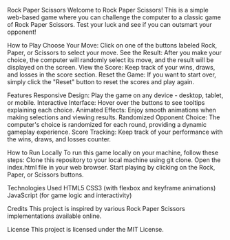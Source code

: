 Rock Paper Scissors
Welcome to Rock Paper Scissors! This is a simple web-based game where you can challenge the computer to a classic game of Rock Paper Scissors. Test your luck and see if you can outsmart your opponent!

How to Play
Choose Your Move: Click on one of the buttons labeled Rock, Paper, or Scissors to select your move.
See the Result: After you make your choice, the computer will randomly select its move, and the result will be displayed on the screen.
View the Score: Keep track of your wins, draws, and losses in the score section.
Reset the Game: If you want to start over, simply click the "Reset" button to reset the scores and play again.

Features
Responsive Design: Play the game on any device - desktop, tablet, or mobile.
Interactive Interface: Hover over the buttons to see tooltips explaining each choice.
Animated Effects: Enjoy smooth animations when making selections and viewing results.
Randomized Opponent Choice: The computer's choice is randomized for each round, providing a dynamic gameplay experience.
Score Tracking: Keep track of your performance with the wins, draws, and losses counter.

How to Run Locally
To run this game locally on your machine, follow these steps:
Clone this repository to your local machine using git clone.
Open the index.html file in your web browser.
Start playing by clicking on the Rock, Paper, or Scissors buttons.

Technologies Used
HTML5
CSS3 (with flexbox and keyframe animations)
JavaScript (for game logic and interactivity)

Credits
This project is inspired by various Rock Paper Scissors implementations available online. 

License
This project is licensed under the MIT License.
